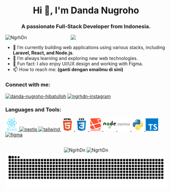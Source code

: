 <h1 align="center">Hi 👋, I'm Danda Nugroho</h1>
<h3 align="center">A passionate Full-Stack Developer from Indonesia.</h3>

<img align="right" src="https://media.giphy.com/media/RbDKaczqWovIugyJmW/giphy.gif" width="300">

<p align="left"> <img src="https://komarev.com/ghpvc/?username=NgrhDn&label=Profile%20views&color=0e75b6&style=flat" alt="NgrhDn" /> </p>

- 🔭 I’m currently building web applications using various stacks, including **Laravel, React, and Node.js**.
- 🌱 I’m always learning and exploring new web technologies.
- 🎨 Fun fact: I also enjoy UI/UX design and working with Figma.
- 📫 How to reach me: **(ganti dengan emailmu di sini)**

<h3 align="left">Connect with me:</h3>
<p align="left">
<a href="https://www.linkedin.com/in/danda-nugroho-hibatulloh/" target="blank"><img align="center" src="https://raw.githubusercontent.com/rahuldkjain/github-profile-readme-generator/master/src/images/icons/Social/linkedin.svg" alt="danda-nugroho-hibatulloh" height="30" width="40" /></a>
<a href="#" target="blank"><img align="center" src="https://raw.githubusercontent.com/rahuldkjain/github-profile-readme-generator/master/src/images/icons/Social/instagram.svg" alt="ngrhdn-instagram" height="30" width="40" /></a>
</p>

<h3 align="left">Languages and Tools:</h3>
<p align="left">
  <a href="https://reactjs.org/" target="_blank" rel="noreferrer"> <img src="https://raw.githubusercontent.com/devicons/devicon/master/icons/react/react-original-wordmark.svg" alt="react" width="40" height="40"/> </a>
  <a href="https://nextjs.org/" target="_blank" rel="noreferrer"> <img src="https://cdn.worldvectorlogo.com/logos/next-js.svg" alt="nextjs" width="40" height="40"/> </a>
  <a href="https://tailwindcss.com/" target="_blank" rel="noreferrer"> <img src="https://www.vectorlogo.zone/logos/tailwindcss/tailwindcss-icon.svg" alt="tailwind" width="40" height="40"/> </a>
  <a href="https://www.w3.org/html/" target="_blank" rel="noreferrer"> <img src="https://raw.githubusercontent.com/devicons/devicon/master/icons/html5/html5-original-wordmark.svg" alt="html5" width="40" height="40"/> </a> 
  <a href="https://www.w3schools.com/css/" target="_blank" rel="noreferrer"> <img src="https://raw.githubusercontent.com/devicons/devicon/master/icons/css3/css3-original-wordmark.svg" alt="css3" width="40" height="40"/> </a> 
  <a href="https://laravel.com/" target="_blank" rel="noreferrer"> <img src="https://raw.githubusercontent.com/devicons/devicon/master/icons/laravel/laravel-plain-wordmark.svg" alt="laravel" width="40" height="40"/> </a>
  <a href="https://nodejs.org" target="_blank" rel="noreferrer"> <img src="https://raw.githubusercontent.com/devicons/devicon/master/icons/nodejs/nodejs-original-wordmark.svg" alt="nodejs" width="40" height="40"/> </a>
  <a href="https://expressjs.com" target="_blank" rel="noreferrer"> <img src="https://raw.githubusercontent.com/devicons/devicon/master/icons/express/express-original-wordmark.svg" alt="express" width="40" height="40"/> </a>
  <a href="https://www.python.org" target="_blank" rel="noreferrer"> <img src="https://raw.githubusercontent.com/devicons/devicon/master/icons/python/python-original.svg" alt="python" width="40" height="40"/> </a>
  <a href="https://www.typescriptlang.org/" target="_blank" rel="noreferrer"> <img src="https://raw.githubusercontent.com/devicons/devicon/master/icons/typescript/typescript-original.svg" alt="typescript" width="40" height="40"/> </a>
  <a href="https://www.figma.com/" target="_blank" rel="noreferrer"> <img src="https://www.vectorlogo.zone/logos/figma/figma-icon.svg" alt="figma" width="40" height="40"/> </a>
</p>

<br>

<div align="center">
  <img src="https://github-readme-stats.vercel.app/api?username=NgrhDn&show_icons=true&theme=synthwave&locale=en" alt="NgrhDn" />
  <img src="https://github-readme-stats.vercel.app/api/top-langs?username=NgrhDn&show_icons=true&theme=synthwave&locale=en&layout=compact" alt="NgrhDn" />
</div>

<div align="center">
  <picture>
    <source media="(prefers-color-scheme: dark)" srcset="https://raw.githubusercontent.com/NgrhDn/NgrhDn/output/github-contribution-grid-snake-dark.svg">
    <source media="(prefers-color-scheme: light)" srcset="https://raw.githubusercontent.com/NgrhDn/NgrhDn/output/github-contribution-grid-snake.svg">
    <img alt="github contribution grid snake animation" src="https://raw.githubusercontent.com/NgrhDn/NgrhDn/output/github-contribution-grid-snake.svg">
  </picture>
</div>
